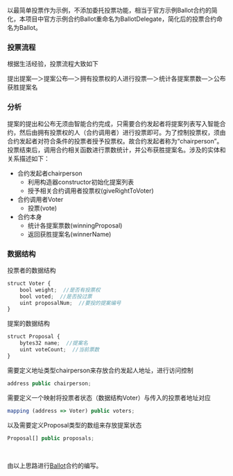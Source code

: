 以最简单投票作为示例，不添加委托投票功能，相当于官方示例Ballot合约的简化，本项目中官方示例合约Ballot重命名为BallotDelegate，简化后的投票合约命名为Ballot。

### 投票流程

根据生活经验，投票流程大致如下

提出提案—＞提案公布—＞拥有投票权的人进行投票—＞统计各提案票数—＞公布获胜提案名

### 分析

提案的提出和公布无须由智能合约完成，只需要合约发起者将提案列表写入智能合约，然后由拥有投票权的人（合约调用者）进行投票即可。为了控制投票权，须由合约发起者对符合条件的投票者授予投票权。故合约发起者称为“chairperson”。投票结束后，调用合约相关函数进行票数统计，并公布获胜提案名。涉及的实体和关系描述如下：

- 合约发起者chairperson
  - 利用构造器constructor初始化提案列表
  - 授予相关合约调用者投票权(giveRightToVoter)
- 合约调用者Voter
  - 投票(vote)
- 合约本身
  - 统计各提案票数(winningProposal)
  - 返回获胜提案名(winnerName)

### 数据结构

投票者的数据结构

```js
struct Voter {
    bool weight;  //是否有投票权
    bool voted;  //是否投过票
    uint proposalNum;  //要投的提案编号
}
```

提案的数据结构

```js
struct Proposal {
    bytes32 name;  //提案名
    uint voteCount;  //当前票数
}
```

需要定义地址类型chairperson来存放合约发起人地址，进行访问控制

```js
address public chairperson;
```

需要定义一个映射将投票者状态（数据结构Voter）与传入的投票者地址对应

```js
mapping (address => Voter) public voters;
```

以及需要定义Proposal类型的数组来存放提案状态

```js
Proposal[] public proposals;
```

<br>

由以上思路进行[Ballot](../contract/ballot.sol)合约的编写。

